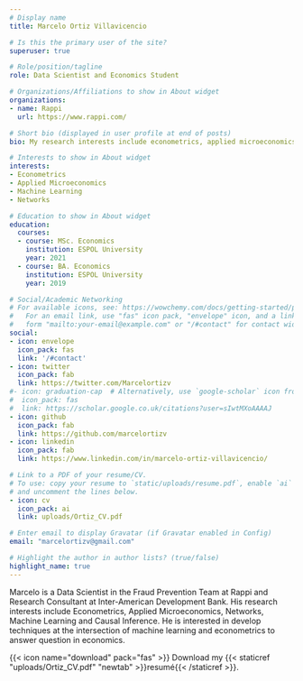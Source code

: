 ```yaml
---
# Display name
title: Marcelo Ortiz Villavicencio

# Is this the primary user of the site?
superuser: true

# Role/position/tagline
role: Data Scientist and Economics Student

# Organizations/Affiliations to show in About widget
organizations:
- name: Rappi
  url: https://www.rappi.com/

# Short bio (displayed in user profile at end of posts)
bio: My research interests include econometrics, applied microeconomics, machine learning and networks.

# Interests to show in About widget
interests:
- Econometrics
- Applied Microeconomics
- Machine Learning
- Networks

# Education to show in About widget
education:
  courses:
  - course: MSc. Economics
    institution: ESPOL University
    year: 2021
  - course: BA. Economics
    institution: ESPOL University
    year: 2019

# Social/Academic Networking
# For available icons, see: https://wowchemy.com/docs/getting-started/page-builder/#icons
#   For an email link, use "fas" icon pack, "envelope" icon, and a link in the
#   form "mailto:your-email@example.com" or "/#contact" for contact widget.
social:
- icon: envelope
  icon_pack: fas
  link: '/#contact'
- icon: twitter
  icon_pack: fab
  link: https://twitter.com/Marcelortizv
#- icon: graduation-cap  # Alternatively, use `google-scholar` icon from `ai` icon pack
#  icon_pack: fas
#  link: https://scholar.google.co.uk/citations?user=sIwtMXoAAAAJ
- icon: github
  icon_pack: fab
  link: https://github.com/marcelortizv
- icon: linkedin
  icon_pack: fab
  link: https://www.linkedin.com/in/marcelo-ortiz-villavicencio/

# Link to a PDF of your resume/CV.
# To use: copy your resume to `static/uploads/resume.pdf`, enable `ai` icons in `params.toml`, 
# and uncomment the lines below.
- icon: cv
  icon_pack: ai
  link: uploads/Ortiz_CV.pdf

# Enter email to display Gravatar (if Gravatar enabled in Config)
email: "marcelortizv@gmail.com"

# Highlight the author in author lists? (true/false)
highlight_name: true
---
```


Marcelo is a Data Scientist in the Fraud Prevention Team at Rappi and Research Consultant at Inter-American Development Bank. His research interests include Econometrics, 
Applied Microeconomics, Networks, Machine Learning and Causal Inference. He is interested in develop techniques at the intersection of machine learning and econometrics to 
answer question in economics.

{{< icon name="download" pack="fas" >}} Download my {{< staticref "uploads/Ortiz_CV.pdf" "newtab" >}}resumé{{< /staticref >}}.
